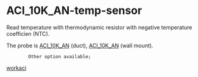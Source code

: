 # ACI_10K_AN-temp-sensor
Read temperature with thermodynamic resistor with negative temperature coefficien (NTC). 

The probe is [ACI_10K_AN](http://www.workaci.com/content/aan-d-4-pb) (duct),
			[ACI_10K_AN](http://www.workaci.com/content/aan-r) (wall mount).

			Other option available;
[workaci](http://www.workaci.com)

  
  
